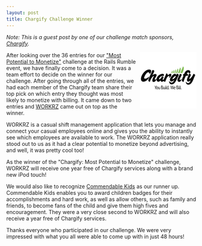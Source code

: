 ```yaml
---
layout: post
title: Chargify Challenge Winner
---
```


_Note: This is a guest post by one of our challenge match sponsors, <a href="http://chargify.com">Chargify</a>._

<img src="/images/2010/10/chargify_150.png" alt="Chargify" style="float: right; margin: 0 0 10px 10px;"/>

After looking over the 36 entries for our <a href="/challenges/monetize">"Most Potential to Monetize"</a>
challenge at the Rails Rumble event, we have finally come to a decision.  It was a team effort to decide
on the winner for our challenge.  After going through all of the entries, we had each member of the
Chargify team share their top pick on which entry they thought was most likely to monetize with billing.
It came down to two entries and <a href="http://workrz.r10.railsrumble.com">WORKRZ</a> came out on top as
the winner.

WORKRZ is a casual shift management application that lets you manage and connect your casual employees
online and gives you the ability to instantly see which employees are available to work.  The WORKRZ
application really stood out to us as it had a clear potential to monetize beyond advertising, and well,
it was pretty cool too!

As the winner of the "Chargify: Most Potential to Monetize" challenge, WORKRZ will receive one year free
of Chargify services along with a brand new iPod touch!

We would also like to recognize <a href="http://commendablekids.r10.railsrumble.com">Commendable Kids</a>
as our runner up. Commendable Kids enables you to award children badges for their accomplishments and hard
work, as well as allow others, such as family and friends, to become fans of the child and give them high
fives and encouragement. They were a very close second to WORKRZ and will also receive a year free of
Chargify services.

Thanks everyone who participated in our challenge.  We were very impressed with what you all were able to
come up with in just 48 hours!
